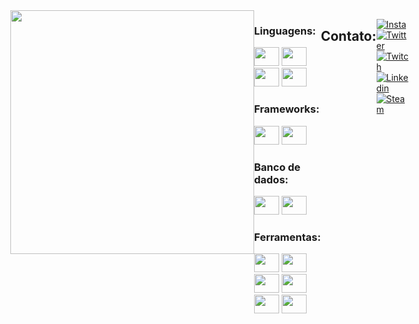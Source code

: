 <div style="display: flex; justify-content: space-around; align-items: flex-start;">
  <img align="right" height="390em" src="https://cdn.discordapp.com/attachments/817401092752932916/1208411248811839498/Sem_Titulo-2.png?ex=65e32fac&is=65d0baac&hm=645cc964b2d052fb24528c535d1ead0d690680fb1e8aa623e7d3992470ec44a1&">
  <div align="left">
  <div>
      <h3>Linguagens:</h3>
      <div>
          <img height="30" width="40" src="https://cdn.jsdelivr.net/gh/devicons/devicon@latest/icons/java/java-original.svg"/>
          <img height="30" width="40" src="https://cdn.jsdelivr.net/gh/devicons/devicon@latest/icons/python/python-original.svg"/>
          <img height="30" width="40" src="https://cdn.jsdelivr.net/gh/devicons/devicon@latest/icons/groovy/groovy-original.svg"/>
          <img height="30" width="40" src="https://cdn.jsdelivr.net/gh/devicons/devicon@latest/icons/csharp/csharp-original.svg"/>
      </div>
  </div>

  <div>
      <h3>Frameworks:</h3>
      <div>
          <img height="30" width="40" src="https://cdn.jsdelivr.net/gh/devicons/devicon@latest/icons/spring/spring-original.svg"/>
          <img height="30" width="40" src="https://cdn.jsdelivr.net/gh/devicons/devicon@latest/icons/grails/grails-original.svg"/>
      </div>
  </div>

  <div>
      <h3>Banco de dados:</h3>
      <div>
          <img height="30" width="40" src="https://cdn.jsdelivr.net/gh/devicons/devicon@latest/icons/postgresql/postgresql-original.svg"/>
          <img height="30" width="40" src="https://cdn.jsdelivr.net/gh/devicons/devicon@latest/icons/mysql/mysql-original.svg"/>
      </div>
  </div>

  <div>
      <h3>Ferramentas:</h3>
      <div>
          <img height="30" width="40" src="https://cdn.jsdelivr.net/gh/devicons/devicon@latest/icons/eclipse/eclipse-original.svg"/>
          <img height="30" width="40" src="https://cdn.jsdelivr.net/gh/devicons/devicon@latest/icons/intellij/intellij-original.svg"/>
          <img height="30" width="40" src="https://cdn.jsdelivr.net/gh/devicons/devicon@latest/icons/vscode/vscode-original.svg"/>
          <img height="30" width="40" src="https://cdn.jsdelivr.net/gh/devicons/devicon@latest/icons/git/git-original.svg"/>
          <img height="30" width="40" src="https://cdn.jsdelivr.net/gh/devicons/devicon@latest/icons/maven/maven-original.svg"/>
          <img height="30" width="40" src="https://cdn.jsdelivr.net/gh/devicons/devicon@latest/icons/trello/trello-original.svg"/>
      </div>
  </div>
</div>

<br>
<br>

## Contato:
  [![Insta](https://img.shields.io/badge/-Instagram-%23E4405F?style=for-the-badge&logo=instagram&logoColor=white)](https://www.instagram.com/maykeesa/)
  [![Twitter](https://img.shields.io/badge/Twitter-1DA1F2?style=for-the-badge&logo=twitter&logoColor=white)](https://twitter.com/Mayke7ESA)
  [![Twitch](https://img.shields.io/badge/Twitch-9146FF?style=for-the-badge&logo=twitch&logoColor=white)](https://www.twitch.tv/maykeesa)
  [![Linkedin](https://img.shields.io/badge/-LinkedIn-%230077B5?style=for-the-badge&logo=linkedin&logoColor=white)](https://www.linkedin.com/in/mayke-erick-14a36420a/)
  [![Steam](https://img.shields.io/badge/Steam-000000?style=for-the-badge&logo=steam&logoColor=white)](https://steamcommunity.com/id/MaykeESA/)


